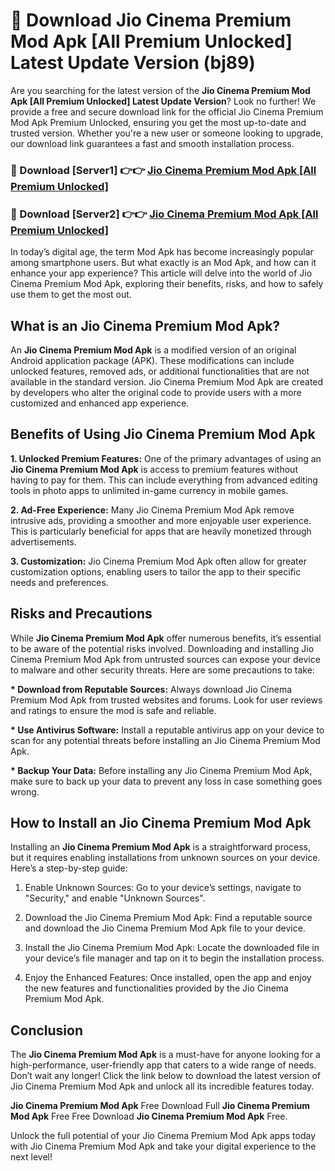 # 🤖 Download Jio Cinema Premium Mod Apk [All Premium Unlocked] Latest Update Version (bj89)

Are you searching for the latest version of the <strong>Jio Cinema Premium Mod Apk [All Premium Unlocked] Latest Update Version</strong>? Look no further! We provide a free and secure download link for the official Jio Cinema Premium Mod Apk Premium Unlocked, ensuring you get the most up-to-date and trusted version. Whether you're a new user or someone looking to upgrade, our download link guarantees a fast and smooth installation process.


<h3>📌 Download [Server1] 👉👉 <a href="https://hapymods.com?title=Jio+Cinema+Premium+Mod+Apk&ref=3B1">Jio Cinema Premium Mod Apk [All Premium Unlocked]</a></h3>

<h3>📌 Download [Server2] 👉👉 <a href="https://hapymods.com?title=Jio+Cinema+Premium+Mod+Apk&ref=3B1">Jio Cinema Premium Mod Apk [All Premium Unlocked]</a></h3>


In today’s digital age, the term Mod Apk has become increasingly popular among smartphone users. But what exactly is an Mod Apk, and how can it enhance your app experience? This article will delve into the world of Jio Cinema Premium Mod Apk, exploring their benefits, risks, and how to safely use them to get the most out.


<h2>What is an Jio Cinema Premium Mod Apk?</h2>

An <strong>Jio Cinema Premium Mod Apk</strong> is a modified version of an original Android application package (APK). These modifications can include unlocked features, removed ads, or additional functionalities that are not available in the standard version. Jio Cinema Premium Mod Apk are created by developers who alter the original code to provide users with a more customized and enhanced app experience.


<h2>Benefits of Using Jio Cinema Premium Mod Apk</h2>

<strong> 1. Unlocked Premium Features:</strong> One of the primary advantages of using an <strong>Jio Cinema Premium Mod Apk</strong> is access to premium features without having to pay for them. This can include everything from advanced editing tools in photo apps to unlimited in-game currency in mobile games.

<strong> 2. Ad-Free Experience:</strong> Many Jio Cinema Premium Mod Apk remove intrusive ads, providing a smoother and more enjoyable user experience. This is particularly beneficial for apps that are heavily monetized through advertisements.

<strong> 3. Customization:</strong> Jio Cinema Premium Mod Apk often allow for greater customization options, enabling users to tailor the app to their specific needs and preferences.


<h2>Risks and Precautions</h2>

While <strong>Jio Cinema Premium Mod Apk</strong> offer numerous benefits, it’s essential to be aware of the potential risks involved. Downloading and installing Jio Cinema Premium Mod Apk from untrusted sources can expose your device to malware and other security threats. Here are some precautions to take:

<strong> * Download from Reputable Sources:</strong> Always download Jio Cinema Premium Mod Apk from trusted websites and forums. Look for user reviews and ratings to ensure the mod is safe and reliable.

<strong> * Use Antivirus Software:</strong> Install a reputable antivirus app on your device to scan for any potential threats before installing an Jio Cinema Premium Mod Apk.

<strong> * Backup Your Data:</strong> Before installing any Jio Cinema Premium Mod Apk, make sure to back up your data to prevent any loss in case something goes wrong.


<h2>How to Install an Jio Cinema Premium Mod Apk</h2>

Installing an <strong>Jio Cinema Premium Mod Apk</strong> is a straightforward process, but it requires enabling installations from unknown sources on your device. Here’s a step-by-step guide:

 1. Enable Unknown Sources: Go to your device’s settings, navigate to "Security," and enable "Unknown Sources".

 2. Download the Jio Cinema Premium Mod Apk: Find a reputable source and download the Jio Cinema Premium Mod Apk file to your device.

 3. Install the Jio Cinema Premium Mod Apk: Locate the downloaded file in your device’s file manager and tap on it to begin the installation process.

 4. Enjoy the Enhanced Features: Once installed, open the app and enjoy the new features and functionalities provided by the Jio Cinema Premium Mod Apk.


<h2><strong>Conclusion</strong></h2>

The <strong>Jio Cinema Premium Mod Apk</strong> is a must-have for anyone looking for a high-performance, user-friendly app that caters to a wide range of needs. Don’t wait any longer! Click the link below to download the latest version of Jio Cinema Premium Mod Apk and unlock all its incredible features today.

<strong>Jio Cinema Premium Mod Apk</strong> Free Download Full <strong>Jio Cinema Premium Mod Apk</strong> Free Free Download <strong>Jio Cinema Premium Mod Apk</strong> Free.

Unlock the full potential of your Jio Cinema Premium Mod Apk apps today with Jio Cinema Premium Mod Apk and take your digital experience to the next level!